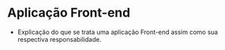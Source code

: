 # Aplicação Front-end

- Explicação do que se trata uma aplicação Front-end assim como sua respectiva responsabilidade.